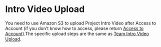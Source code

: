 # Intro Video Upload

You need to use Amazon S3 to upload Project Intro Video after Access to Account \(if you don't know how to access, please return [Access to Account](../sign-console.md)\).The specific upload steps are the same as [Team Intro Video Upload](../upload-team-introduction-video.md).

##  <a id="PuttingAnObjectInABucket"></a>

